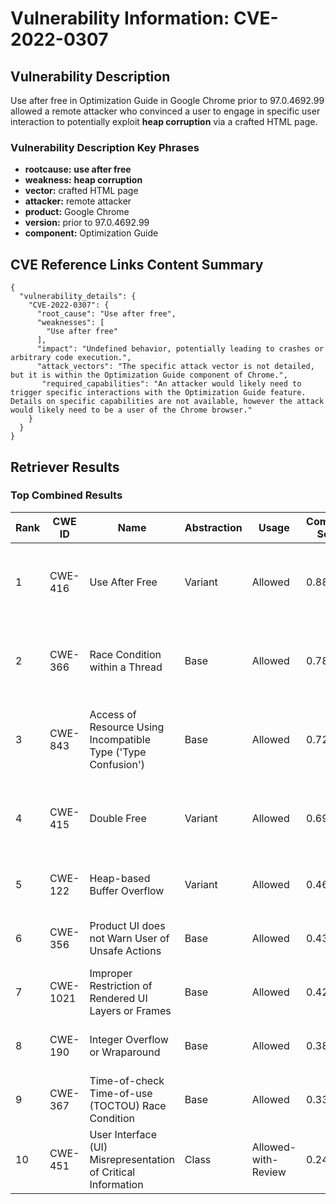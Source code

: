 # Vulnerability Information: CVE-2022-0307

## Vulnerability Description
Use after free in Optimization Guide in Google Chrome prior to 97.0.4692.99 allowed a remote attacker who convinced a user to engage in specific user interaction to potentially exploit **heap corruption** via a crafted HTML page.

### Vulnerability Description Key Phrases
- **rootcause:** **use after free**
- **weakness:** **heap corruption**
- **vector:** crafted HTML page
- **attacker:** remote attacker
- **product:** Google Chrome
- **version:** prior to 97.0.4692.99
- **component:** Optimization Guide

## CVE Reference Links Content Summary
```
{
  "vulnerability_details": {
    "CVE-2022-0307": {
      "root_cause": "Use after free",
      "weaknesses": [
        "Use after free"
      ],
      "impact": "Undefined behavior, potentially leading to crashes or arbitrary code execution.",
      "attack_vectors": "The specific attack vector is not detailed, but it is within the Optimization Guide component of Chrome.",
       "required_capabilities": "An attacker would likely need to trigger specific interactions with the Optimization Guide feature. Details on specific capabilities are not available, however the attack would likely need to be a user of the Chrome browser."
    }
  }
}
```

## Retriever Results

### Top Combined Results

| Rank | CWE ID | Name | Abstraction | Usage | Combined Score | Retrievers | Individual Scores |
|------|--------|------|-------------|-------|---------------|------------|-------------------|
| 1 | CWE-416 | Use After Free | Variant | Allowed | 0.8838 | dense, sparse, graph | dense: 0.633, sparse: 0.595, graph: 0.841 |
| 2 | CWE-366 | Race Condition within a Thread | Base | Allowed | 0.7897 | dense, sparse, graph | dense: 0.577, sparse: 0.498, graph: 0.604 |
| 3 | CWE-843 | Access of Resource Using Incompatible Type ('Type Confusion') | Base | Allowed | 0.7286 | dense, sparse, graph | dense: 0.491, sparse: 0.416, graph: 0.685 |
| 4 | CWE-415 | Double Free | Variant | Allowed | 0.6933 | dense, sparse, graph | dense: 0.528, sparse: 0.346, graph: 0.808 |
| 5 | CWE-122 | Heap-based Buffer Overflow | Variant | Allowed | 0.4607 | dense, sparse | dense: 0.509, sparse: 0.427 |
| 6 | CWE-356 | Product UI does not Warn User of Unsafe Actions | Base | Allowed | 0.4301 | dense, sparse | dense: 0.525, sparse: 0.292 |
| 7 | CWE-1021 | Improper Restriction of Rendered UI Layers or Frames | Base | Allowed | 0.4223 | dense, sparse | dense: 0.520, sparse: 0.284 |
| 8 | CWE-190 | Integer Overflow or Wraparound | Base | Allowed | 0.3848 | sparse, graph | sparse: 0.297, graph: 0.602 |
| 9 | CWE-367 | Time-of-check Time-of-use (TOCTOU) Race Condition | Base | Allowed | 0.3376 | dense, sparse | dense: 0.486, sparse: 0.165 |
| 10 | CWE-451 | User Interface (UI) Misrepresentation of Critical Information | Class | Allowed-with-Review | 0.2474 | dense, sparse | dense: 0.512, sparse: 0.288 |

